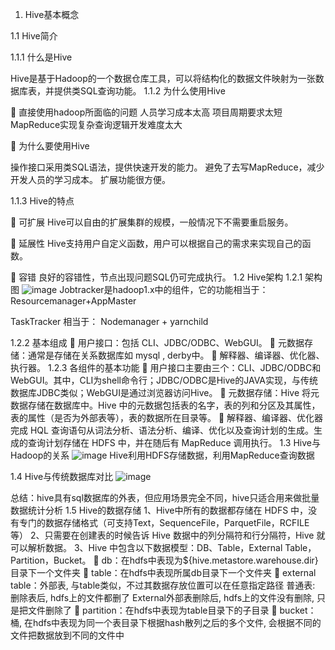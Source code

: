 1.	Hive基本概念

1.1	 Hive简介

1.1.1	什么是Hive

Hive是基于Hadoop的一个数据仓库工具，可以将结构化的数据文件映射为一张数据库表，并提供类SQL查询功能。
1.1.2	为什么使用Hive

	直接使用hadoop所面临的问题 
人员学习成本太高 
项目周期要求太短 
MapReduce实现复杂查询逻辑开发难度太大 

	为什么要使用Hive 

操作接口采用类SQL语法，提供快速开发的能力。 
避免了去写MapReduce，减少开发人员的学习成本。 
扩展功能很方便。

1.1.3	Hive的特点

	可扩展 
Hive可以自由的扩展集群的规模，一般情况下不需要重启服务。

	延展性 
Hive支持用户自定义函数，用户可以根据自己的需求来实现自己的函数。

	容错 
良好的容错性，节点出现问题SQL仍可完成执行。
1.2	 Hive架构
1.2.1	架构图
![image](https://github.com/tang-engineer/Bigdata-learn/blob/master/Hive/images/Hive%E6%9E%B6%E6%9E%84%E5%9B%BE.jpg)
Jobtracker是hadoop1.x中的组件，它的功能相当于： Resourcemanager+AppMaster

TaskTracker 相当于：  Nodemanager  +  yarnchild




1.2.2	基本组成
	用户接口：包括 CLI、JDBC/ODBC、WebGUI。
	元数据存储：通常是存储在关系数据库如 mysql , derby中。
	解释器、编译器、优化器、执行器。
1.2.3	各组件的基本功能
	用户接口主要由三个：CLI、JDBC/ODBC和WebGUI。其中，CLI为shell命令行；JDBC/ODBC是Hive的JAVA实现，与传统数据库JDBC类似；WebGUI是通过浏览器访问Hive。
	元数据存储：Hive 将元数据存储在数据库中。Hive 中的元数据包括表的名字，表的列和分区及其属性，表的属性（是否为外部表等），表的数据所在目录等。
	解释器、编译器、优化器完成 HQL 查询语句从词法分析、语法分析、编译、优化以及查询计划的生成。生成的查询计划存储在 HDFS 中，并在随后有 MapReduce 调用执行。
1.3	Hive与Hadoop的关系 
![image](https://github.com/tang-engineer/Bigdata-learn/blob/master/Hive/images/Hive%E4%B8%8EHadoop%E7%9A%84%E5%85%B3%E7%B3%BB.png)
Hive利用HDFS存储数据，利用MapReduce查询数据

1.4	Hive与传统数据库对比
![image](https://github.com/tang-engineer/Bigdata-learn/blob/master/Hive/images/Hive%E4%B8%8E%E4%BC%A0%E7%BB%9F%E6%95%B0%E6%8D%AE%E5%BA%93%E5%AF%B9%E6%AF%94.png)

总结：hive具有sql数据库的外表，但应用场景完全不同，hive只适合用来做批量数据统计分析
1.5	Hive的数据存储
1、Hive中所有的数据都存储在 HDFS 中，没有专门的数据存储格式（可支持Text，SequenceFile，ParquetFile，RCFILE等）
2、只需要在创建表的时候告诉 Hive 数据中的列分隔符和行分隔符，Hive 就可以解析数据。
3、Hive 中包含以下数据模型：DB、Table，External Table，Partition，Bucket。
	db：在hdfs中表现为${hive.metastore.warehouse.dir}目录下一个文件夹
	table：在hdfs中表现所属db目录下一个文件夹
	external table：外部表, 与table类似，不过其数据存放位置可以在任意指定路径
普通表: 删除表后, hdfs上的文件都删了
External外部表删除后, hdfs上的文件没有删除, 只是把文件删除了
	partition：在hdfs中表现为table目录下的子目录
	bucket：桶, 在hdfs中表现为同一个表目录下根据hash散列之后的多个文件, 会根据不同的文件把数据放到不同的文件中 
